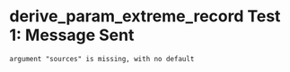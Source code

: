 # derive_param_extreme_record Test 1: Message Sent

    argument "sources" is missing, with no default

